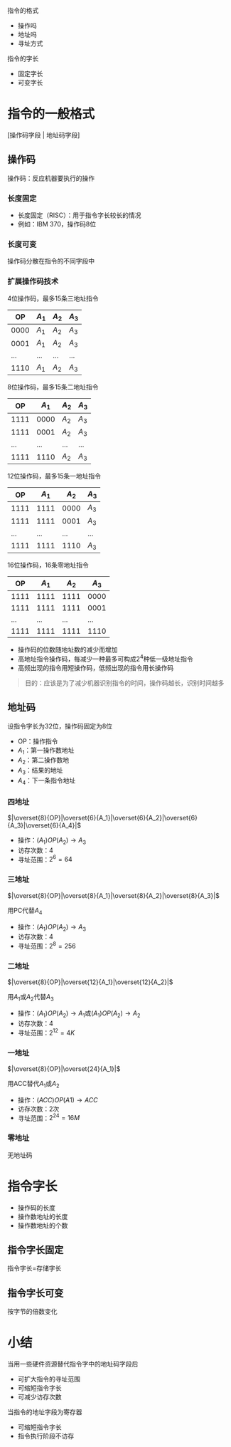 指令的格式

- 操作吗
- 地址吗
- 寻址方式

指令的字长

- 固定字长
- 可变字长

# 指令的一般格式

[操作码字段 | 地址码字段]

## 操作码

操作码：反应机器要执行的操作

### 长度固定

- 长度固定（RISC）：用于指令字长较长的情况
- 例如：IBM 370，操作码8位

### 长度可变

操作码分散在指令的不同字段中

### 扩展操作码技术

4位操作码，最多15条三地址指令

|OP|$A_1$|$A_2$|$A_3$|
|-|-|-|-|
|0000|$A_1$|$A_2$|$A_3$|
|0001|$A_1$|$A_2$|$A_3$|
|... |...|...|...|
|1110|$A_1$|$A_2$|$A_3$|

8位操作码，最多15条二地址指令

|OP|$A_1$|$A_2$|$A_3$|
|-|-|-|-|
|1111|0000|$A_2$|$A_3$|
|1111|0001|$A_2$|$A_3$|
|... |...|...|...|
|1111|1110|$A_2$|$A_3$|

12位操作码，最多15条一地址指令

|OP|$A_1$|$A_2$|$A_3$|
|-|-|-|-|
|1111|1111|0000|$A_3$|
|1111|1111|0001|$A_3$|
|... |...|...|...|
|1111|1111|1110|$A_3$|

16位操作码，16条零地址指令

|OP|$A_1$|$A_2$|$A_3$|
|-|-|-|-|
|1111|1111|1111|0000|
|1111|1111|1111|0001|
|... |...|...|...|
|1111|1111|1111|1110|

- 操作码的位数随地址数的减少而增加
- 高地址指令操作码，每减少一种最多可构成$2^4$种低一级地址指令
- 高频出现的指令用短操作码，低频出现的指令用长操作码

> 目的：应该是为了减少机器识别指令的时间，操作码越长，识别时间越多

## 地址码

设指令字长为32位，操作码固定为8位

- OP：操作指令
- $A_1$：第一操作数地址
- $A_2$：第二操作数地
- $A_3$：结果的地址
- $A_4$：下一条指令地址

### 四地址

$|\overset{8}{OP}|\overset{6}{A_1}|\overset{6}{A_2}|\overset{6}{A_3}|\overset{6}{A_4}|$

- 操作：$(A_1)OP(A_2)\to A_3$
- 访存次数：4
- 寻址范围：$2^6=64$

### 三地址

$|\overset{8}{OP}|\overset{8}{A_1}|\overset{8}{A_2}|\overset{8}{A_3}|$

用PC代替$A_4$

- 操作：$(A_1)OP(A_2)\to A_3$
- 访存次数：4
- 寻址范围：$2^8=256$

### 二地址

$|\overset{8}{OP}|\overset{12}{A_1}|\overset{12}{A_2}|$

用$A_1$或$A_2$代替$A_3$

- 操作：$(A_1)OP(A_2)\to A_1$或$(A_1)OP(A_2)\to A_2$
- 访存次数：4
- 寻址范围：$2^12=4K$

### 一地址

$|\overset{8}{OP}|\overset{24}{A_1}|$

用ACC替代$A_1$或$A_2$

- 操作：$(ACC)OP(A1)\to ACC$
- 访存次数：2次
- 寻址范围：$2^24=16M$

### 零地址

无地址码

# 指令字长

- 操作码的长度
- 操作数地址的长度
- 操作数地址的个数

## 指令字长固定

指令字长=存储字长

## 指令字长可变

按字节的倍数变化

# 小结

当用一些硬件资源替代指令字中的地址码字段后

- 可扩大指令的寻址范围
- 可缩短指令字长
- 可减少访存次数

当指令的地址字段为寄存器

- 可缩短指令字长
- 指令执行阶段不访存
